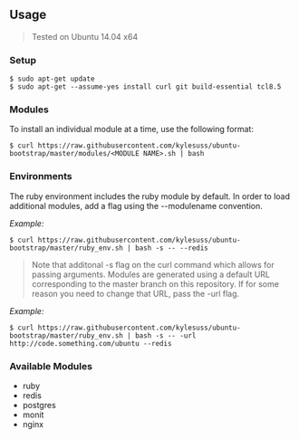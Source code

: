 ## Usage

> Tested on Ubuntu 14.04 x64

### Setup

```shell
$ sudo apt-get update
$ sudo apt-get --assume-yes install curl git build-essential tcl8.5
```

### Modules

To install an individual module at a time, use the following format:

```shell
$ curl https://raw.githubusercontent.com/kylesuss/ubuntu-bootstrap/master/modules/<MODULE NAME>.sh | bash
```

### Environments

The ruby environment includes the ruby module by default. In order to load additional modules, add a flag using the --modulename convention. 

*Example:*

```shell
$ curl https://raw.githubusercontent.com/kylesuss/ubuntu-bootstrap/master/ruby_env.sh | bash -s -- --redis
```
> Note that additonal -s flag on the curl command which allows for passing arguments. Modules are generated using a default URL corresponding to the master branch on this repository. If for some reason you need to change that URL, pass the -url flag.

*Example:*

```shell
$ curl https://raw.githubusercontent.com/kylesuss/ubuntu-bootstrap/master/ruby_env.sh | bash -s -- -url http://code.something.com/ubuntu --redis
```

### Available Modules
* ruby
* redis
* postgres
* monit
* nginx